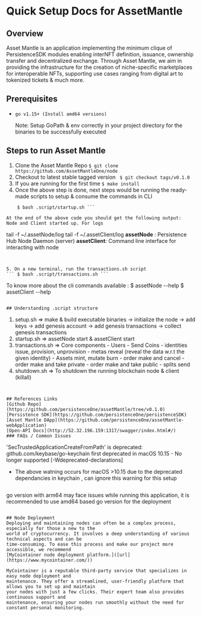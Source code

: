 
# Quick Setup Docs for AssetMantle


## Overview
Asset Mantle is an application implementing the minimum clique of PersistenceSDK modules enabling interNFT definition, issuance, ownership transfer and decentralized exchange.
Through Asset Mantle, we aim in providing the infrastructure for the creation of niche-specific marketplaces for interoperable NFTs, supporting use cases ranging from digital art to tokenized tickets & much more.


## Prerequisites
*     go v1.15+ (Install amd64 versions)
    Note: Setup GoPath & env correctly in your project directory for the binaries to be successfully executed



## Steps to run Asset Mantle
1. Clone the Asset Mantle Repo
        ```$ git clone https://github.com/AssetMantleOne/node```
2. Checkout to latest stable tagged version
``` $ git checkout tags/v0.1.0```
3. If you are running for the first time
``` $ make install ```
4. Once the above step is done, next steps would be running the ready-made scripts to setup & consume the commands in CLI
``` $ bash .script/setup.sh
    $ bash .script/startup.sh ```

At the end of the above code you should get the following output:
Node and Client started up. For logs

```
tail -f ~/.assetNode/log
tail -f ~/.assetClient/log
**assetNode** : Persistence Hub Node Daemon (server)
**assetClient**: Command line interface for interacting with node
```


5. On a new terminal, run the transactions.sh script
``` $ bash .script/transactions.sh ```

```
To know more about the cli commands available :
$ assetNode --help
$ assetClient --help
```

## Understanding .script structure

```
1.  setup.sh
    => make & build executable binaries -> initialize the node -> add keys -> add genesis account -> add genesis transactions -> collect genesis transactions
2.  startup.sh
    => assetNode start & assetClient start
3.  transactions.sh
    => Core components
        - Users
        - Send Coins
        - identities issue, provision, unprovision
        - metas reveal (reveal the data w.r.t the given identity)
        - Assets mint, mutate burn
        - order make and cancel
        - order make and take private
        - order make and take public
        - splits send
4. shutdown.sh
    => To shutdown the running blockchain node & client (killall)
```


## References Links
[Github Repo](https://github.com/persistenceOne/assetMantle/tree/v0.1.0)
[Persistence SDK](https://github.com/persistenceOne/persistenceSDK)
[Asset Mantle DApp](https://github.com/persistenceOne/assetMantle-webApplication)
[Open-API Docs](http://52.32.196.159:1317/swagger/index.html#/)
### FAQs / Common Issues

```
'SecTrustedApplicationCreateFromPath' is deprecated:
github.com/keybase/go-keychain
 first deprecated in macOS 10.15 - No longer supported [-Wdeprecated-declarations]
 
 * The above watning occurs for macOS >10.15 due to the deprecated dependancies in keychain , can ignore this warning for this setup
```

```
go version with arm64 may face issues while running this application, it is recommended to use amd64 based go version  for the deployment
```

## Node Deployment
Deploying and maintaining nodes can often be a complex process, especially for those a new to the
world of cryptocurrency. It involves a deep understanding of various technical aspects and can be
time-consuming. To ease this process and make our project more accessible, we recommend
[MyCointainer node deployment platform.]([url](https://www.mycointainer.com/))

MyCointainer is a reputable third-party service that specializes in easy node deployment and
maintenance. They offer a streamlined, user-friendly platform that allows you to set up and maintain
your nodes with just a few clicks. Their expert team also provides continuous support and
maintenance, ensuring your nodes run smoothly without the need for constant personal monitoring.

